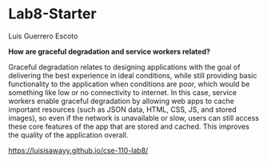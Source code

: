 # Lab8-Starter

Luis Guerrero Escoto

**How are graceful degradation and service workers related?**

Graceful degradation relates to designing applications with the goal of delivering the best experience in ideal conditions, while still providing basic functionality to the application when conditions are poor, which would be something like low or no connectivity to internet. In this case, service workers enable graceful degradation by allowing web apps to cache important resources (such as JSON data, HTML, CSS, JS, and stored images), so even if the network is unavailable or slow, users can still access these core features of the app that are stored and cached. This improves the quality of the application overall.

https://luisisawayy.github.io/cse-110-lab8/
